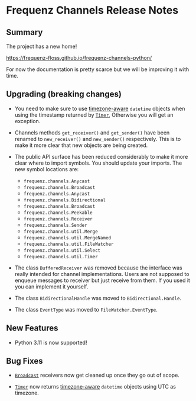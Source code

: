 # Frequenz Channels Release Notes

## Summary

The project has a new home!

https://frequenz-floss.github.io/frequenz-channels-python/

For now the documentation is pretty scarce but we will be improving it with
time.

## Upgrading (breaking changes)

* You need to make sure to use [timezone-aware] `datetime` objects when using
  the timestamp returned by [`Timer`], Otherwise you will get an exception.

* Channels methods `get_receiver()` and `get_sender()` have been renamed to
  `new_receiver()` and `new_sender()` respectively. This is to make it more
  clear that new objects are being created.

* The public API surface has been reduced considerably to make it more clear
  where to import symbols.  You should update your imports.  The new symbol
  locations are:

  * `frequenz.channels.Anycast`
  * `frequenz.channels.Broadcast`
  * `frequenz.channels.Anycast`
  * `frequenz.channels.Bidirectional`
  * `frequenz.channels.Broadcast`
  * `frequenz.channels.Peekable`
  * `frequenz.channels.Receiver`
  * `frequenz.channels.Sender`
  * `frequenz.channels.util.Merge`
  * `frequenz.channels.util.MergeNamed`
  * `frequenz.channels.util.FileWatcher`
  * `frequenz.channels.util.Select`
  * `frequenz.channels.util.Timer`

* The class `BufferedReceiver` was removed because the interface was really
  intended for channel implementations. Users are not supposed to enqueue
  messages to receiver but just receive from them. If you used it you can
  implement it yourself.

* The class `BidirectionalHandle` was moved to `Bidirectional.Handle`.

* The class `EventType` was moved to `FileWatcher.EventType`.

## New Features

* Python 3.11 is now supported!

## Bug Fixes

* [`Broadcast`] receivers now get cleaned up once they go out of scope.

* [`Timer`] now returns [timezone-aware] `datetime` objects using UTC as
  timezone.

[`Broadcast`]: https://frequenz-floss.github.io/frequenz-channels-python/v0.11/reference/frequenz/channels/#frequenz.channels.Broadcast
[`Timer`]: https://frequenz-floss.github.io/frequenz-channels-python/v0.11/reference/frequenz/channels/#frequenz.channels.Timer
[timezone-aware]: https://docs.python.org/3/library/datetime.html#aware-and-naive-objects

